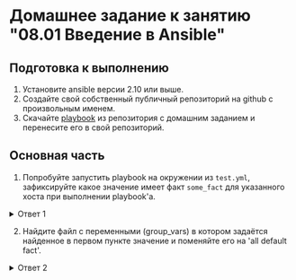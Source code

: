 # Домашнее задание к занятию "08.01 Введение в Ansible"

## Подготовка к выполнению
1. Установите ansible версии 2.10 или выше.
2. Создайте свой собственный публичный репозиторий на github с произвольным именем.
3. Скачайте [playbook](./playbook/) из репозитория с домашним заданием и перенесите его в свой репозиторий.

## Основная часть
1. Попробуйте запустить playbook на окружении из `test.yml`, зафиксируйте какое значение имеет факт `some_fact` для указанного хоста при выполнении playbook'a.

<details><summary>Ответ 1</summary>

```ansible 
ansible-playbook -i inventory/test.yml site.yml

PLAY [Print os facts] ***************************************************************

TASK [Gathering Facts] **************************************************************
ok: [localhost]

TASK [Print OS] *********************************************************************
ok: [localhost] => {
    "msg": "Ubuntu"
}

TASK [Print fact] *******************************************************************
ok: [localhost] => {
    "msg": 12
}

PLAY RECAP **************************************************************************
localhost                  : ok=3    changed=0    unreachable=0    failed=0    skipped=0    rescued=0    ignored=0 
```
</details>

2. Найдите файл с переменными (group_vars) в котором задаётся найденное в первом пункте значение и поменяйте его на 'all default fact'.

<details><summary>Ответ 2</summary>
```
ansible-playbook -i inventory/test.yml site.yml

PLAY [Print os facts] **************************************************************************************************************************

TASK [Gathering Facts] *************************************************************************************************************************
ok: [localhost]

TASK [Print OS] ********************************************************************************************************************************
ok: [localhost] => {
    "msg": "Ubuntu"
}

TASK [Print all fact] **************************************************************************************************************************
ok: [localhost] => {
    "msg": "all default fact"
}

PLAY RECAP *************************************************************************************************************************************
localhost                  : ok=3    changed=0    unreachable=0    failed=0    skipped=0    rescued=0    ignored=0
```
</details>

3. Воспользуйтесь подготовленным (используется `docker`) или создайте собственное окружение для проведения дальнейших испытаний.

<details><summary>Ответ 3</summary>
```
#Centos images with pre-installed python for testing 
docker pull pycontribs/centos:7
docker run --name centos7 -d pycontribs/centos:7 sleep 60000000

#Ubuntu images with pre-installed python for testing 
docker pull pycontribs/ubuntu:latest
docker run --name ubuntu -d ubuntu:22.04 sleep 60000000
```
</details>

4. Проведите запуск playbook на окружении из `prod.yml`. Зафиксируйте полученные значения `some_fact` для каждого из `managed host`.


<details><summary>Ответ 4</summary>
```
ansible-playbook -i inventory/prod.yml site.yml

PLAY [Print os facts] **************************************************************************************************************************

TASK [Gathering Facts] *************************************************************************************************************************
ok: [ubuntu]
ok: [centos7]

TASK [Print OS] ********************************************************************************************************************************
ok: [centos7] => {
    "msg": "CentOS"
}
ok: [ubuntu] => {
    "msg": "Ubuntu"
}

TASK [Print all fact] **************************************************************************************************************************
ok: [ubuntu] => {
    "msg": "deb"
}
ok: [centos7] => {
    "msg": "el"
}

PLAY RECAP *************************************************************************************************************************************
centos7                    : ok=3    changed=0    unreachable=0    failed=0    skipped=0    rescued=0    ignored=0
ubuntu                     : ok=3    changed=0    unreachable=0    failed=0    skipped=0    rescued=0    ignored=0
```
</details>

5. Добавьте факты в `group_vars` каждой из групп хостов так, чтобы для `some_fact` получились следующие значения: для `deb` - 'deb default fact', для `el` - 'el default fact'.

<details><summary>Ответ 5</summary>
[deb default fact](./playbook/group_vars/deb/exampl.yml)<br>
[el default fact](./playbook/group_vars/el/exampl.yml)
</details>

6.  Повторите запуск playbook на окружении `prod.yml`. Убедитесь, что выдаются корректные значения для всех хостов.

<details><summary>Ответ 6</summary>
```
ansible-playbook -i inventory/prod.yml site.yml

PLAY [Print os facts] **************************************************************************************************************************

TASK [Gathering Facts] *************************************************************************************************************************
ok: [ubuntu]
ok: [centos7]

TASK [Print OS] ********************************************************************************************************************************
ok: [centos7] => {
    "msg": "CentOS"
}
ok: [ubuntu] => {
    "msg": "Ubuntu"
}

TASK [Print all fact] **************************************************************************************************************************
ok: [ubuntu] => {
    "msg": "deb default fact"
}
ok: [centos7] => {
    "msg": "el default fact"
}

PLAY RECAP *************************************************************************************************************************************
centos7                    : ok=3    changed=0    unreachable=0    failed=0    skipped=0    rescued=0    ignored=0
ubuntu                     : ok=3    changed=0    unreachable=0    failed=0    skipped=0    rescued=0    ignored=0
```
</details>

7. При помощи `ansible-vault` зашифруйте факты в `group_vars/deb` и `group_vars/el` с паролем `netology`.
<details><summary>Ответ 7</summary>
```
uboo@uboo-pc:~/devops/devops-netology/3.Mnt-homeworks/08-ansible-01-base/playbook/group_vars/deb$ ansible-vault encrypt examp.yml
New Vault password: 
Confirm New Vault password: 
Encryption successful

uboo@uboo-pc:~/devops/devops-netology/3.Mnt-homeworks/08-ansible-01-base/playbook/group_vars/deb$ cd ..

uboo@uboo-pc:~/devops/devops-netology/3.Mnt-homeworks/08-ansible-01-base/playbook/group_vars$ cd el

uboo@uboo-pc:~/devops/devops-netology/3.Mnt-homeworks/08-ansible-01-base/playbook/group_vars/el$ ansible-vault encrypt examp.yml
New Vault password: 
Confirm New Vault password: 
Encryption successful
```

</details>
8. Запустите playbook на окружении `prod.yml`. При запуске `ansible` должен запросить у вас пароль. Убедитесь в работоспособности.
<details><summary>Ответ 8</summary>
```
# На первый запуск выдает ошибку, если сделать запрос без дополнительного ключа

ansible-playbook -i inventory/prod.yml site.yml

PLAY [Print os facts] **************************************************************************************************************************
ERROR! Attempting to decrypt but no vault secrets found
```

```
# c ключем --ask-vault-pass
ansible-playbook -i inventory/prod.yml site.yml  --ask-vault-pass
Vault password: 

PLAY [Print os facts] **************************************************************************************************************************

TASK [Gathering Facts] *************************************************************************************************************************
ok: [ubuntu]
ok: [centos7]

TASK [Print OS] ********************************************************************************************************************************
ok: [centos7] => {
    "msg": "CentOS"
}
ok: [ubuntu] => {
    "msg": "Ubuntu"
}

TASK [Print all fact] **************************************************************************************************************************
ok: [ubuntu] => {
    "msg": "deb default fact"
}
ok: [centos7] => {
    "msg": "el default fact"
}

PLAY RECAP *************************************************************************************************************************************
centos7                    : ok=3    changed=0    unreachable=0    failed=0    skipped=0    rescued=0    ignored=0
ubuntu                     : ok=3    changed=0    unreachable=0    failed=0  
skipped=0    rescued=0    ignored=0
```
</details>

9. Посмотрите при помощи `ansible-doc` список плагинов для подключения. Выберите подходящий для работы на `control node`.
<details><summary>Ответ 9</summary>
```
ansible-doc --type connection --list
# ansible-doc -t connection -l  (сокращенный вариант)

...
...
local    execute on controller
...
...

```
</details>

10. В `prod.yml` добавьте новую группу хостов с именем  `local`, в ней разместите localhost с необходимым типом подключения.
<details><summary>Ответ 10</summary>
[prod.yml](./playbook/prod.yml)
</details>
11. Запустите playbook на окружении `prod.yml`. При запуске `ansible` должен запросить у вас пароль. Убедитесь что факты `some_fact` для каждого из хостов определены из верных `group_vars`.

<details><summary>Ответ 11</summary>
```
ansible-playbook -i inventory/prod.yml site.yml  --ask-vault-pass
Vault password: 

PLAY [Print os facts] **************************************************************************************************************************

TASK [Gathering Facts] *************************************************************************************************************************
ok: [ubuntu]
ok: [localhost]
ok: [centos7]

TASK [Print OS] ********************************************************************************************************************************
ok: [centos7] => {
    "msg": "CentOS"
}
ok: [ubuntu] => {
    "msg": "Ubuntu"
}
ok: [localhost] => {
    "msg": "Ubuntu"
}

TASK [Print all fact] **************************************************************************************************************************
ok: [centos7] => {
    "msg": "el default fact"
}
ok: [ubuntu] => {
    "msg": "deb default fact"
}
ok: [localhost] => {
    "msg": "all default fact"
}

PLAY RECAP *************************************************************************************************************************************
centos7                    : ok=3    changed=0    unreachable=0    failed=0    skipped=0    rescued=0    ignored=0   
localhost                  : ok=3    changed=0    unreachable=0    failed=0    skipped=0    rescued=0    ignored=0   
ubuntu                     : ok=3    changed=0    unreachable=0    failed=0    skipped=0    rescued=0    ignored=0  
```
</details>

12. Заполните `README.md` ответами на вопросы. Сделайте `git push` в ветку `master`. В ответе отправьте ссылку на ваш открытый репозиторий с изменённым `playbook` и заполненным `README.md`.


## Необязательная часть

1. При помощи `ansible-vault` расшифруйте все зашифрованные файлы с переменными.
<details><summary>Ответ 1 НЧ</summary>
```
/08-ansible-01-base/playbook$ ansible-vault decrypt group_vars/deb/examp.yml
Vault password: 
Decryption successful

ansible-vault decrypt group_vars/el/examp.yml
Vault password: 
Decryption successful
```
</details>

2. Зашифруйте отдельное значение `PaSSw0rd` для переменной `some_fact` паролем `netology`. Добавьте полученное значение в `group_vars/all/exmp.yml`.


<details><summary>Ответ 2 НЧ</summary>

[exmp.yml](./playbook/group_vars/all/exmp.yml)

```
# создаем файл с паролем
echo netology > ~/.ansible_pass.txt

# шифруем строку. Вывод копируем в файл group_vars/all/exmp.yml
ansible-vault encrypt_string "PaSSw0rd" --name "some_fact" --vault-password-file ~/.ansible_pass.txt
Encryption successful

some_fact: !vault |
          $ANSIBLE_VAULT;1.1;AES256
          66626436343039633034663862613033613735616266633139663935306232666635666437626432
          6665626636346135303931633230326333613031313538640a363263323038386364333361323661
          61343431383466633662353137366430376462323062373832366338303930636361373830353631
          3364383736386637620a306435626439303463663630326634623638663930666330663631396161
```
</details>

3. Запустите `playbook`, убедитесь, что для нужных хостов применился новый `fact`.

<details><summary>Ответ 3 НЧ</summary>
```
# Первый запуск без ключа с паролем
ansible-playbook -i inventory/prod.yml site.yml

PLAY [Print os facts] **************************************************************************************************************************

TASK [Gathering Facts] *************************************************************************************************************************
ok: [localhost]
ok: [ubuntu]
ok: [centos7]

TASK [Print OS] ********************************************************************************************************************************
ok: [centos7] => {
    "msg": "CentOS"
}
ok: [ubuntu] => {
    "msg": "Ubuntu"
}
ok: [localhost] => {
    "msg": "Ubuntu"
}

TASK [Print all fact] **************************************************************************************************************************
ok: [centos7] => {
    "msg": "el default fact"
}
ok: [ubuntu] => {
    "msg": "deb default fact"
}
fatal: [localhost]: FAILED! => {"msg": "Attempting to decrypt but no vault secrets found"}

PLAY RECAP *************************************************************************************************************************************
centos7                    : ok=3    changed=0    unreachable=0    failed=0    skipped=0    rescued=0    ignored=0   
localhost                  : ok=2    changed=0    unreachable=0    failed=1    skipped=0    rescued=0    ignored=0   
ubuntu                     : ok=3    changed=0    unreachable=0    failed=0    skipped=0    rescued=0    ignored=0   
```

```
# Второй запуск с паролем
ansible-playbook -i inventory/prod.yml site.yml  --ask-vault-pass
Vault password: 

PLAY [Print os facts] **************************************************************************************************************************

TASK [Gathering Facts] *************************************************************************************************************************
ok: [ubuntu]
ok: [localhost]
ok: [centos7]

TASK [Print OS] ********************************************************************************************************************************
ok: [centos7] => {
    "msg": "CentOS"
}
ok: [ubuntu] => {
    "msg": "Ubuntu"
}
ok: [localhost] => {
    "msg": "Ubuntu"
}

TASK [Print all fact] **************************************************************************************************************************
ok: [centos7] => {
    "msg": "el default fact"
}
ok: [ubuntu] => {
    "msg": "deb default fact"
}
ok: [localhost] => {
    "msg": "PaSSw0rd"
}

PLAY RECAP *************************************************************************************************************************************
centos7                    : ok=3    changed=0    unreachable=0    failed=0    skipped=0    rescued=0    ignored=0   
localhost                  : ok=3    changed=0    unreachable=0    failed=0    skipped=0    rescued=0    ignored=0   
ubuntu                     : ok=3    changed=0    unreachable=0    failed=0    skipped=0    rescued=0    ignored=0 
```
</details>

4. Добавьте новую группу хостов `fedora`, самостоятельно придумайте для неё переменную. В качестве образа можно использовать [этот](https://hub.docker.com/r/pycontribs/fedora).

<details><summary>Ответ 4 НЧ</summary>
```
# загрузка и запуск образа
docker pull pycontribs/fedora
docker run --name fedora -d pycontribs/fedora sleep 60000000

# запуск с новыми параметрами
ansible-playbook -i inventory/prod.yml site.yml  --ask-vault-pass
Vault password: 

PLAY [Print os facts] **************************************************************************************************************************

TASK [Gathering Facts] *************************************************************************************************************************
ok: [localhost]
ok: [ubuntu]
ok: [fedora]
ok: [centos7]

TASK [Print OS] ********************************************************************************************************************************
ok: [centos7] => {
    "msg": "CentOS"
}
ok: [ubuntu] => {
    "msg": "Ubuntu"
}
ok: [fedora] => {
    "msg": "Fedora"
}
ok: [localhost] => {
    "msg": "Ubuntu"
}

TASK [Print all fact] **************************************************************************************************************************
ok: [centos7] => {
    "msg": "el default fact"
}
ok: [ubuntu] => {
    "msg": "deb default fact"
}
ok: [fedora] => {
    "msg": "fed default fact"
}
ok: [localhost] => {
    "msg": "PaSSw0rd"
}

PLAY RECAP *************************************************************************************************************************************
centos7                    : ok=3    changed=0    unreachable=0    failed=0    skipped=0    rescued=0    ignored=0   
fedora                     : ok=3    changed=0    unreachable=0    failed=0    skipped=0    rescued=0    ignored=0   
localhost                  : ok=3    changed=0    unreachable=0    failed=0    skipped=0    rescued=0    ignored=0   
ubuntu                     : ok=3    changed=0    unreachable=0    failed=0    skipped=0    rescued=0    ignored=0   

```
</details>

5. Напишите скрипт на bash: автоматизируйте поднятие необходимых контейнеров, запуск ansible-playbook и остановку контейнеров.

<details><summary>Ответ 5 НЧ</summary>
```
#!/bin/bash 
images_list_base=( "fedora:latest" "ubuntu:latest" "centos:7" )

for image in ${images_list_base[@]}
    do
        if [[ "$(docker images -q $image 2> /dev/null)" == "" ]]; then
            docker pull $image
        fi
    done
if [[ "$(docker images -q my_ubuntu:latest 2> /dev/null)" == "" ]]; then
           docker build . --tag my_ubuntu
        fi

containers_list=( fedora ubuntu centos7 )
images_list_local=( fedora:latest my_ubuntu:latest centos:7 )

for (( i = 0; i < ${#images_list_local[@]}; i++ ))
do
    docker run --name ${containers_list[$i]} -d ${images_list_local[$i]} sleep 60000000
done

sleep 10
ansible-playbook -i inventory/prod.yml site.yml --vault-pass-file credentials 

for container in ${containers_list[@]}
    do
        docker stop $container && docker rm $container
    done
```

6. Все изменения должны быть зафиксированы и отправлены в вашей личный репозиторий.


---

### Как оформить ДЗ?

Выполненное домашнее задание пришлите ссылкой на .md-файл в вашем репозитории.

---
